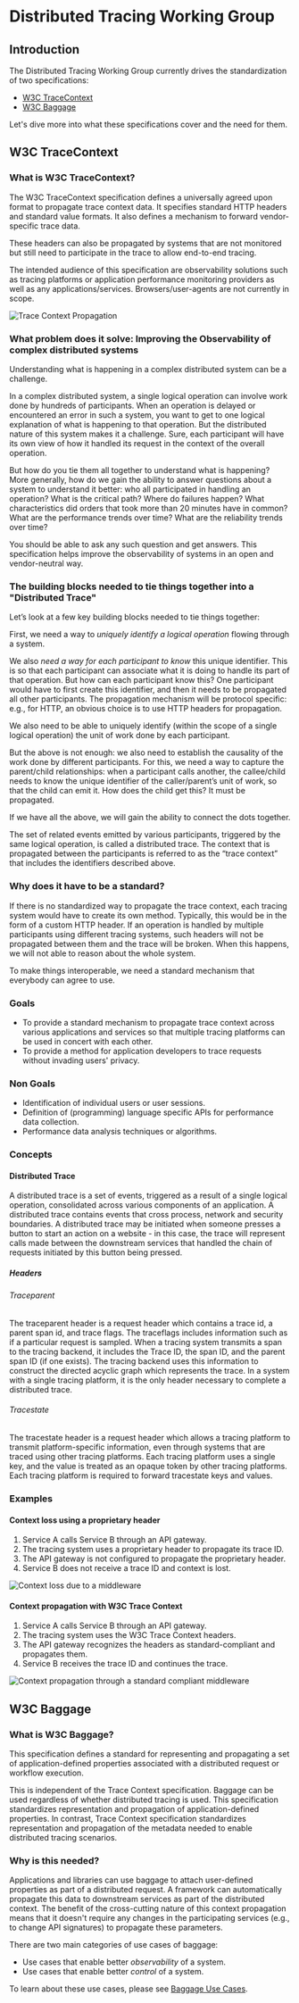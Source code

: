 # Distributed Tracing Working Group

## Introduction
The Distributed Tracing Working Group currently drives the standardization of two specifications:

- [W3C TraceContext](https://www.w3.org/TR/trace-context-2/)
- [W3C Baggage](https://www.w3.org/TR/baggage/)

Let's dive more into what these specifications cover and the need for them.

## W3C TraceContext

### What is W3C TraceContext?
The W3C TraceContext specification defines a universally agreed upon format to propagate trace context data. It specifies standard HTTP headers and standard value formats. It also defines a mechanism to forward vendor-specific trace data.

These headers can also be propagated by systems that are not monitored but still need to participate in the trace to allow end-to-end tracing.

The intended audience of this specification are observability solutions such as tracing platforms or application performance monitoring providers as well as any applications/services. Browsers/user-agents are not currently in scope.

![Trace Context Propagation](./assets/explainer_all_in_one.png "Trace Context Propagation")

### What problem does it solve: Improving the Observability of complex distributed systems
Understanding what is happening in a complex distributed system can be a challenge.

In a complex distributed system, a single logical operation can involve work done by hundreds of participants. When an operation is delayed or encountered an error in such a system, you want to get to one logical explanation of what is happening to that operation. But the distributed nature of this system makes it a challenge. Sure, each participant will have its own view of how it handled its request in the context of the overall operation.

But how do you tie them all together to understand what is happening? More generally, how do we gain the ability to answer questions about a system to understand it better: who all participated in handling an operation? What is the critical path? Where do failures happen? What characteristics did orders that took more than 20 minutes have in common? What are the performance trends over time? What are the reliability trends over time?

You should be able to ask any such question and get answers. This specification helps improve the observability of systems in an open and vendor-neutral way.

### The building blocks needed to tie things together into a "Distributed Trace"
Let’s look at a few key building blocks needed to tie things together:

First, we need a way to *uniquely identify a logical operation* flowing through a system.

We also *need a way for each participant to know* this unique identifier. This is so that each participant can associate what it is doing to handle its part of that operation. But how can each participant know this? One participant would have to first create this identifier, and then it needs to be propagated all other participants. The propagation mechanism will be protocol specific: e.g., for HTTP, an obvious choice is to use HTTP headers for propagation.

We also need to be able to uniquely identify (within the scope of a single logical operation) the unit of work done by each participant.

But the above is not enough: we also need to establish the causality of the work done by different participants. For this, we need a way to capture the parent/child relationships: when a participant calls another, the callee/child needs to know the unique identifier of the caller/parent’s unit of work, so that the child can emit it. How does the child get this? It must be propagated.

If we have all the above, we will gain the ability to connect the dots together.

The set of related events emitted by various participants, triggered by the same logical operation, is called a distributed trace. The context that is propagated between the participants is referred to as the “trace context” that includes the identifiers described above.

### Why does it have to be a standard?
If there is no standardized way to propagate the trace context, each tracing system would have to create its own method. Typically, this would be in the form of a custom HTTP header. If an operation is handled by multiple participants using different tracing systems, such headers will not be propagated between them and the trace will be broken. When this happens, we will not able to reason about the whole system.

To make things interoperable, we need a standard mechanism that everybody can agree to use.

### Goals

- To provide a standard mechanism to propagate trace context across various applications and services so that multiple tracing platforms can be used in concert with each other.
- To provide a method for application developers to trace requests without invading users' privacy.

### Non Goals
- Identification of individual users or user sessions.
- Definition of (programming) language specific APIs for performance data collection.
- Performance data analysis techniques or algorithms.

### Concepts

#### Distributed Trace
A distributed trace is a set of events, triggered as a result of a single logical operation, consolidated across various components of an application. A distributed trace contains events that cross process, network and security boundaries. A distributed trace may be initiated when someone presses a button to start an action on a website - in this case, the trace will represent calls made between the downstream services that handled the chain of requests initiated by this button being pressed.

##### Headers

###### Traceparent

The traceparent header is a request header which contains a trace id, a parent span id, and trace flags. The traceflags includes information such as if a particular request is sampled. When a tracing system transmits a span to the tracing backend, it includes the Trace ID, the span ID, and the parent span ID (if one exists). The tracing backend uses this information to construct the directed acyclic graph which represents the trace. In a system with a single tracing platform, it is the only header necessary to complete a distributed trace.

###### Tracestate

The tracestate header is a request header which allows a tracing platform to transmit platform-specific information, even through systems that are traced using other tracing platforms. Each tracing platform uses a single key, and the value is treated as an opaque token by other tracing platforms. Each tracing platform is required to forward tracestate keys and values.

### Examples

#### Context loss using a proprietary header

1. Service A calls Service B through an API gateway.
2. The tracing system uses a proprietary header to propagate its trace ID.
3. The API gateway is not configured to propagate the proprietary header.
4. Service B does not receive a trace ID and context is lost.

![Context loss due to a middleware](./assets/explainer_context_loss.png "Context loss due to a middleware")

#### Context propagation with W3C Trace Context
1. Service A calls Service B through an API gateway.
2. The tracing system uses the W3C Trace Context headers.
3. The API gateway recognizes the headers as standard-compliant and propagates them.
4. Service B receives the trace ID and continues the trace.

![Context propagation through a standard compliant middleware](./assets/explainer_context_preserved.png "Context propagation through a standard compliant middleware")

## W3C Baggage

### What is W3C Baggage?
This specification defines a standard for representing and propagating a set of application-defined properties associated with a distributed request or workflow execution.

This is independent of the Trace Context specification. Baggage can be used regardless of whether distributed tracing is used. This specification standardizes representation and propagation of application-defined properties. In contrast, Trace Context specification standardizes representation and propagation of the metadata needed to enable distributed tracing scenarios.

### Why is this needed?
Applications and libraries can use baggage to attach user-defined properties as part of a distributed request. A framework can automatically propagate this data to downstream services as part of the distributed context. The benefit of the cross-cutting nature of this context propagation means that it doesn't require any changes in the participating services (e.g., to change API signatures) to propagate these parameters.

There are two main categories of use cases of baggage:

- Use cases that enable better *observability* of a system.
- Use cases that enable better *control* of a system.

To learn about these use cases, please see [Baggage Use Cases](https://github.com/w3c/baggage/blob/main/baggage/README.md).
